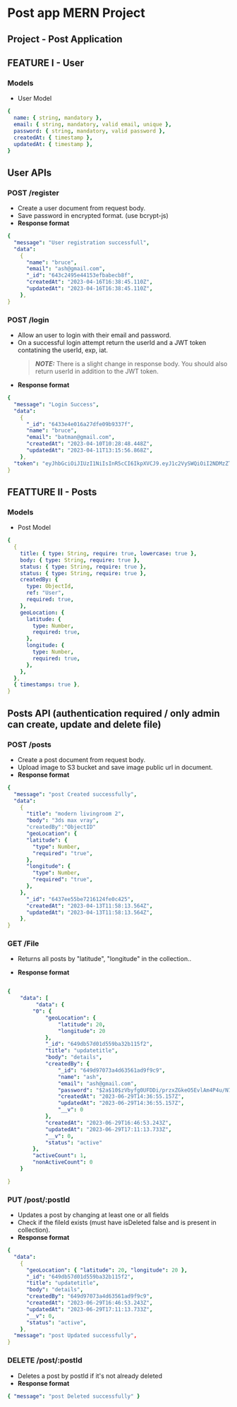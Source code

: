 # Post app MERN Project

## Project - Post Application

## FEATURE I - User

### Models

- User Model

```yaml
{
  name: { string, mandatory },
  email: { string, mandatory, valid email, unique },
  password: { string, mandatory, valid password },
  createdAt: { timestamp },
  updatedAt: { timestamp },
}
```

## User APIs

### POST /register

- Create a user document from request body.
- Save password in encrypted format. (use bcrypt-js)
- **Response format**

```yaml
{
  "message": "User registration successfull",
  "data":
    {
      "name": "bruce",
      "email": "ash@gmail.com",
      "_id": "643c2495e44153efbabecb8f",
      "createdAt": "2023-04-16T16:38:45.110Z",
      "updatedAt": "2023-04-16T16:38:45.110Z",
    },
}
```

### POST /login

- Allow an user to login with their email and password.
- On a successful login attempt return the userId and a JWT token contatining the userId, exp, iat.
  > **_NOTE:_** There is a slight change in response body. You should also return userId in addition to the JWT token.
- **Response format**

```yaml
{
  "message": "Login Success",
  "data":
    {
      "_id": "6433e4e016a27dfe09b9337f",
      "name": "bruce",
      "email": "batman@gmail.com",
      "createdAt": "2023-04-10T10:28:48.448Z",
      "updatedAt": "2023-04-11T13:15:56.868Z",
    },
  "token": "eyJhbGciOiJIUzI1NiIsInR5cCI6IkpXVCJ9.eyJ1c2VySWQiOiI2NDMzZTRlMDE2YTI3ZGZlMDliOTMzN2YiLCJyb2xlIjoiYWRtaW4iLCJpYXQiOjE2ODE1Mzk3NjYsImV4cCI6MTY4MTYyNjE2Nn0.6y9aKeZMKtRrsqLW9v-1T6IlkcDMaybTC3D-fXgyj5M",
}
```

## FEATTURE II - Posts

### Models

- Post Model

```yaml
{
  {
    title: { type: String, require: true, lowercase: true },
    body: { type: String, require: true },
    status: { type: String, require: true },
    status: { type: String, require: true },
    createdBy: {
      type: ObjectId,
      ref: "User",
      required: true,
    },
    geoLocation: {
      latitude: {
        type: Number,
        required: true,
      },
      longitude: {
        type: Number,
        required: true,
      },
    },
  },
  { timestamps: true },
}
```

## Posts API (authentication required / only admin can create, update and delete file)

### POST /posts

- Create a post document from request body.
- Upload image to S3 bucket and save image public url in document.
- **Response format**

```yaml
{
  "message": "post Created successfully",
  "data":
    {
      "title": "modern livingroom 2",
      "body": "3ds max vray",
      "createdBy":"ObjectID"
      "geoLocation": {
      "latitude": {
        "type": Number,
        "required": "true",
      },
      "longitude": {
        "type": Number,
        "required": "true",
      },
    },
      "_id": "6437ee55be7216124fe0c425",
      "createdAt": "2023-04-13T11:58:13.564Z",
      "updatedAt": "2023-04-13T11:58:13.564Z",
    },
}
```

### GET /File

- Returns all posts by "latitude",
  "longitude" in the collection..

- **Response format**

```yaml

{
    "data": [
         "data": {
        "0": {
            "geoLocation": {
                "latitude": 20,
                "longitude": 20
            },
            "_id": "649db57d01d559ba32b115f2",
            "title": "updatetitle",
            "body": "details",
            "createdBy": {
                "_id": "649d97073a4d63561ad9f9c9",
                "name": "ash",
                "email": "ash@gmail.com",
                "password": "$2a$10$zVbyfg0UFDDi/przxZGkeO5EvlAm4P4u/N7VL4x3Y7D6mD5LxBhd2",
                "createdAt": "2023-06-29T14:36:55.157Z",
                "updatedAt": "2023-06-29T14:36:55.157Z",
                "__v": 0
            },
            "createdAt": "2023-06-29T16:46:53.243Z",
            "updatedAt": "2023-06-29T17:11:13.733Z",
            "__v": 0,
            "status": "active"
        },
        "activeCount": 1,
        "nonActiveCount": 0
    }

}

```

### PUT /post/:postId

- Updates a post by changing at least one or all fields
- Check if the fileId exists (must have isDeleted false and is present in collection).
- **Response format**

```yaml
{
  "data":
    {
      "geoLocation": { "latitude": 20, "longitude": 20 },
      "_id": "649db57d01d559ba32b115f2",
      "title": "updatetitle",
      "body": "details",
      "createdBy": "649d97073a4d63561ad9f9c9",
      "createdAt": "2023-06-29T16:46:53.243Z",
      "updatedAt": "2023-06-29T17:11:13.733Z",
      "__v": 0,
      "status": "active",
    },
  "message": "post Updated successfully",
}
```

### DELETE /post/:postId

- Deletes a post by postId if it's not already deleted
- **Response format**

```yaml
{ "message": "post Deleted successfully" }
```
